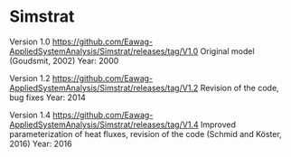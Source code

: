 # Simstrat

Version 1.0
https://github.com/Eawag-AppliedSystemAnalysis/Simstrat/releases/tag/V1.0
Original model (Goudsmit, 2002)
Year: 2000

Version 1.2
https://github.com/Eawag-AppliedSystemAnalysis/Simstrat/releases/tag/V1.2
Revision of the code, bug fixes
Year: 2014

Version 1.4
https://github.com/Eawag-AppliedSystemAnalysis/Simstrat/releases/tag/V1.4
Improved parameterization of heat fluxes, revision of the code (Schmid and Köster, 2016)
Year: 2016